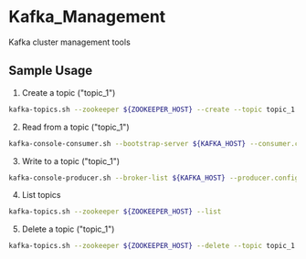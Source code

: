 # Kafka_Management
Kafka cluster management tools

## Sample Usage
1. Create a topic ("topic_1")
```bash
kafka-topics.sh --zookeeper ${ZOOKEEPER_HOST} --create --topic topic_1 --partitions 6 --replication-factor 3
```

2. Read from a topic ("topic_1")
```bash
kafka-console-consumer.sh --bootstrap-server ${KAFKA_HOST} --consumer.config ${KAFKA_CONFIG} --topic topic_1 --from-beginning
```

3. Write to a topic ("topic_1")
```bash
kafka-console-producer.sh --broker-list ${KAFKA_HOST} --producer.config ${KAFKA_CONFIG} --topic topic_1
```

4. List topics
```bash
kafka-topics.sh --zookeeper ${ZOOKEEPER_HOST} --list 
```

5. Delete a topic ("topic_1")
```bash
kafka-topics.sh --zookeeper ${ZOOKEEPER_HOST} --delete --topic topic_1
```